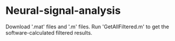 # Neural-signal-analysis
Download '.mat' files and '.m' files. Run 'GetAllFiltered.m' to get the software-calculated filtered results.
